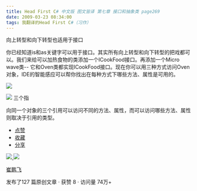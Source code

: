 ```yaml
---
title: Head First C# 中文版 图文皆译 第七章 接口和抽象类 page269
date: 2009-03-23 08:34:00
tags: 我翻译的Head First C#（习作）
---
```

向上转型和向下转型也适用于接口

  

你已经知道is和as关键字可以用于接口。其实所有向上转型和向下转型的把戏都可以。我们来给可以加热食物的类添加一个ICookFood接口。再添加一个Micro
wave类--
它和Oven类都实现ICookFood接口。现在你可以用三种方式访问Oven对象，IDE的智能感应可以帮你找出在每种方式下哪些方法、属性是可用的。

  

![](https://p-blog.csdn.net/images/p_blog_csdn_net/cuipengfei1/EntryImages/20090323/2009-03-23_08-12-49.jpg)

![](https://p-blog.csdn.net/images/p_blog_csdn_net/cuipengfei1/EntryImages/20090323/2009-03-23_08-19-40.jpg) 三个指

向同一个对象的三个引用可以访问不同的方法、属性，而可以访问哪些方法、属性则取决于引用的类型。

  * [ 点赞  ](javascript:;)
  * [ 收藏  ](javascript:;)
  * [ 分享 ](javascript:;)

[ ![](https://profile.csdnimg.cn/5/2/5/3_cuipengfei1)
![](https://g.csdnimg.cn/static/user-reg-year/1x/11.png)
](https://blog.csdn.net/cuipengfei1)

[ 崔鹏飞 ](https://blog.csdn.net/cuipengfei1)

发布了127 篇原创文章  ·  获赞 8  ·  访问量 74万+

